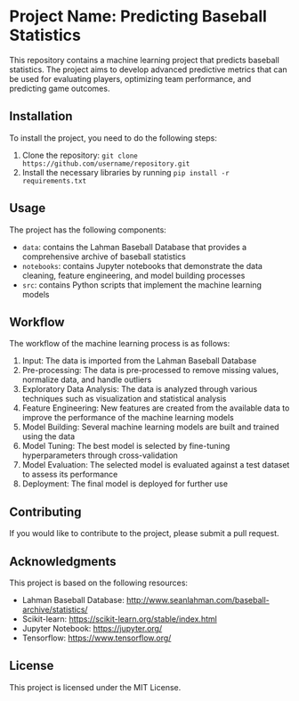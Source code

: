# Project Name: Predicting Baseball Statistics

This repository contains a machine learning project that predicts baseball statistics. The project aims to develop advanced predictive metrics that can be used for evaluating players, optimizing team performance, and predicting game outcomes.

## Installation

To install the project, you need to do the following steps:

1. Clone the repository: `git clone https://github.com/username/repository.git`
2. Install the necessary libraries by running `pip install -r requirements.txt`

## Usage

The project has the following components:

- `data`: contains the Lahman Baseball Database that provides a comprehensive archive of baseball statistics
- `notebooks`: contains Jupyter notebooks that demonstrate the data cleaning, feature engineering, and model building processes
- `src`: contains Python scripts that implement the machine learning models


## Workflow

The workflow of the machine learning process is as follows:

1. Input: The data is imported from the Lahman Baseball Database
2. Pre-processing: The data is pre-processed to remove missing values, normalize data, and handle outliers
3. Exploratory Data Analysis: The data is analyzed through various techniques such as visualization and statistical analysis
4. Feature Engineering: New features are created from the available data to improve the performance of the machine learning models
5. Model Building: Several machine learning models are built and trained using the data
6. Model Tuning: The best model is selected by fine-tuning hyperparameters through cross-validation
7. Model Evaluation: The selected model is evaluated against a test dataset to assess its performance
8. Deployment: The final model is deployed for further use

## Contributing

If you would like to contribute to the project, please submit a pull request.

## Acknowledgments

This project is based on the following resources:

- Lahman Baseball Database: http://www.seanlahman.com/baseball-archive/statistics/
- Scikit-learn: https://scikit-learn.org/stable/index.html
- Jupyter Notebook: https://jupyter.org/
- Tensorflow: https://www.tensorflow.org/

## License

This project is licensed under the MIT License.
